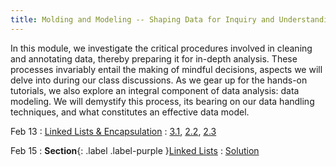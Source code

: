 ```yaml
---
title: Molding and Modeling -- Shaping Data for Inquiry and Understanding
---
```


In this module, we investigate the critical procedures involved in cleaning and annotating data, thereby preparing it for in-depth analysis. These processes invariably entail the making of mindful decisions, aspects we will delve into during our class discussions. As we gear up for the hands-on tutorials, we also explore an integral component of data analysis: data modeling. We will demystify this process, its bearing on our data handling techniques, and what constitutes an effective data model.

Feb 13
: [Linked Lists & Encapsulation](#)
  : [3.1](#), [2.2](#), [2.3](#)


Feb 15
: **Section**{: .label .label-purple }[Linked Lists](#)
  : [Solution](#)